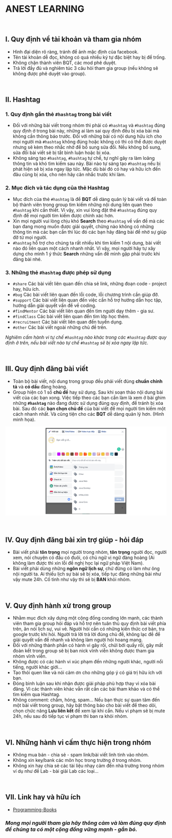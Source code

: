 # ANEST LEARNING

<br />

## I. Quy định về tài khoản và tham gia nhóm

- Hình đại diện rõ ràng, tránh để ảnh mặc định của facebook.
- Tên tài khoản dễ đọc, không có quá nhiều ký tự đặc biệt hay bị để trống.
- Không chặn thành viên BQT, các mod phê duyệt.
- Trả lời đầy đủ và nghiêm túc 3 câu hỏi tham gia group (nếu không sẽ không được phê duyệt vào group).

<br />

## II. Hashtag

### 1. Quy định gắn thẻ `#hashtag` trong bài viết
- Đối với những bài viết trong nhóm thì phải có `#hashtag` và `#hashtag` đúng quy định ở trong bài này, những ai làm sai quy định đều bị xóa bài mà không cần thông báo trước. Đối với những bài có nội dung hữu ích cho mọi người mà `#hashtag` không đúng hoặc không có thì có thể được duyệt nhưng sẽ kèm theo nhắc nhở để bổ sung sửa đổi. Nếu không bổ sung, sửa đổi bài viết sẽ bị tắt bình luận hoặc bị xóa.
- Không sáng tạo `#hashtag`, `#hashtag` tự chế, tự nghĩ gây ra làm loãng thông tin và khó tìm kiếm sau này. Bài nào tự sáng tạo `#hashtag` nếu bị phát hiện sẽ bị xóa ngay lập tức. Mặc dù bài đó có hay và hữu ích đến đâu cũng bị xóa, cho nên hãy cân nhắc trước khi làm.

### 2. Mục đích và tác dụng của thẻ Hashtag
- Mục đích của thẻ `#hashtag` là để **BQT** dễ dàng quản lý bài viết và để toàn bộ thành viên trong group tìm kiếm những nội dung liên quan theo `#hashtag` khi cần thiết. Vì vậy, xin vui lòng đặt thẻ `#hashtag` đúng quy định để mọi người tìm kiếm được chính xác hơn.
- Xin mọi người vui lòng chịu khó **Search** theo `#hashtag` về vấn đề mà các bạn đang mong muốn được giải quyết, chừng nào không có những thông tin mà các bạn cần thì lúc đó các bạn hãy đăng bài để nhờ sự giúp đỡ từ mọi người.
- `#hashtag` hỗ trợ cho chúng ta rất nhiều khi tìm kiếm 1 nội dung, bài viết nào đó liên quan một cách nhanh nhất. Vì vậy, mọi người hãy tự xây dựng cho mình 1 ý thức **Search** những vấn đề mình gặp phải trước khi đăng bài nhé.

### 3. Những thẻ `#hashtag` được phép sử dụng

- `#share` Các bài viết liên quan đến chia sẻ link, những đoạn code - project hay, hữu ích.
- `#bug` Các bài viết liên quan đến lỗi code, lỗi chương trình cần giúp đỡ.
- `#support` Các bài viết liên quan đến việc cần hỗ trợ hướng dẫn học tập, hướng dẫn giải quyết vấn đề về coding.
- `#findMentor` Các bài viết liên quan đến tìm người dạy thêm - gia sư.
- `#findClass` Các bài viết liên quan đến tìm lớp học thêm.
- `#recruitment` Các bài viết liên quan đến tuyển dụng.
- `#other` Các bài viết ngoài những chủ đề trên.

_Nghiêm cấm hành vi tự chế `#hashtag` nào khác trong các `#hashtag` được quy định ở trên, nếu bài viết nào tự chế `#hashtag` sẽ bị xóa ngay lập tức._


<br />

## III. Quy định đăng bài viết

- Toàn bộ bài viết, nội dung trong group đều phải viết đúng **chuẩn chính tả** và **có dấu** đàng hoàng.
- Group hiện có 1 số **chủ đề** hay sử dụng. Sau khi soạn thảo nội dung bài viết của các bạn xong. Việc tiếp theo các bạn cần làm là xem ở bài ghim những **`#hashtag`** nào đang được sử dụng đúng quy định, để tránh bị xóa bài. Sau đó các **bạn chọn chủ đề** của bài viết để mọi người tìm kiếm một cách nhanh nhất. Và cũng tiện cho các **BQT** dễ dàng quản lý hơn. (Hình minh họa).

![](https://github.com/AnestAcademy/Rule-for-group/blob/master/Images/new-post.PNG)


<br />

## IV. Quy định đăng bài xin trợ giúp - hỏi đáp

- Bài viết phải **tôn trọng** mọi người trong nhóm, **tôn trọng** người đọc, người xem, nói chuyện có đầu có đuôi, có chủ ngữ vị ngữ đàng hoàng (Ai không làm được thì xin lỗi đề nghị học lại ngữ pháp Việt Nam).
- Bài viết phải dùng những **ngôn ngữ lịch sự**, chứ đừng có làm như ông nội người ta. Ai thiếu lịch sự bài sẽ bị xóa, tiếp tục đăng những bài như vậy mute 24h. Cố tình như vậy thì sẽ bị **BAN** khỏi nhóm.


<br />

## V. Quy định hành xử trong group

- Nhằm mục đích xây dựng một cộng đồng conding lớn mạnh, các thành viên tham gia group hỏi đáp và hỗ trợ nên tuân thủ quy định bài viết phía trên, ăn nói lịch sự, vui vẻ. Người hỏi cần có những kiến thức cơ bản, tra google trước khi hỏi. Người trả lời trả lời đúng chủ đề, không lạc đề để giải quyết vấn đề nhanh và không làm người hỏi hoang mang.
- Đối với những thành phần có hành vi gây rối, chửi bới quấy rối, gây mất đoàn kết trong group sẽ bị ban nick vĩnh viễn không được tham gia nhóm vĩnh viễn.
- Không được có các hành vi xúc phạm đến những người khác, người nổi tiếng, người khác giới...
- Tạo thói quen like và nói cảm ơn cho những góp ý có giá trị hữu ích với bạn.
- Đóng bình luận sau khi nhận được giải pháp phù hợp thay vì xóa bài đăng. Vì các thành viên khác vẫn rất cần các bài tham khảo và có thể tìm kiếm qua Hashtag.
- Không comment: chấm, hóng, spam... Nếu bạn thực sự quan tâm đến một bài viết trong group, hãy bật thông báo cho bài viết để theo dõi, chọn chức năng **Lưu liên kết** để xem lại khi cần. Nếu vi phạm sẽ bị mute 24h, nếu sau đó tiếp tục vi phạm thì ban ra khỏi nhóm.


<br />

## VI. Những hành vi cấm thực hiện trong nhóm

- Không mua bán - chia sẻ - spam link/bài viết linh tinh vào nhóm.
- Không xin key/bank các môn học trong trường ở trong nhóm.
- Không xin hay chia sẻ các tài liệu nhạy cảm đến nhà trường trong nhóm ví dụ như đề Lab - bài giải Lab các loại...


<br />

## VII. Link hay và hữu ích

- [Programming-Books](https://github.com/AnestLearning/Programming-Books)

### _Mong mọi người tham gia hãy thông cảm và làm đúng quy định để chúng ta có một cộng đồng vững mạnh - gắn bó._
